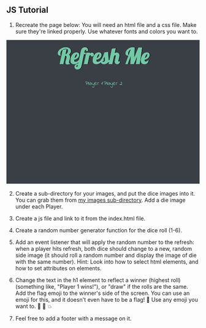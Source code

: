 ## JS Tutorial

1. Recreate the page below:  You will need an html file and a css file. Make sure they're linked properly. 
Use whatever fonts and colors you want to.

![starting_page](/images/starting_page.png)

2. Create a sub-directory for your images, and put the dice images into it. You can grab them from [my images sub-directory](/images).
Add a die image under each Player. 

3. Create a js file and link to it from the index.html file.

4. Create a random number generator function for the dice roll (1-6). 

5. Add an event listener that will apply the random number to the refresh:  when a player hits refresh, 
both dice should change to a new, random side image (it should roll a random number and display the image of die with the same number). 
Hint:  Look into how to select html elements, and how to set attributes on elements.

7. Change the text in the h1 element to reflect a winner (highest roll) (something like, "Player 1 wins!"), or "draw" if the rolls are the same. Add the flag 
emoji to the winner's side of the screen. You can use an emoji for this, and it doesn't even have to be a flag! 🚩  Use any emoji you want to. 🦄 🍩 💥

8. Feel free to add a footer with a message on it.

